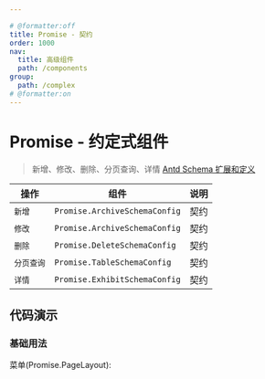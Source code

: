 ```yaml
---

# @formatter:off
title: Promise - 契约
order: 1000
nav:
  title: 高级组件
  path: /components
group:
  path: /complex
# @formatter:on
---
```


# Promise - 约定式组件

> 新增、修改、删除、分页查询、详情
> [Antd Schema 扩展和定义](https://procomponents.ant.design/components/schema)

| 操作       | 组件                          | 说明 |
| ---------- | ----------------------------- | ---- |
| `新增`     | `Promise.ArchiveSchemaConfig` | 契约 |
| `修改`     | `Promise.ArchiveSchemaConfig` | 契约 |
| `删除`     | `Promise.DeleteSchemaConfig`  | 契约 |
| `分页查询` | `Promise.TableSchemaConfig`   | 契约 |
| `详情`     | `Promise.ExhibitSchemaConfig` | 契约 |

## 代码演示

### 基础用法

菜单(Promise.PageLayout):

<code src="./demos/page-layout.tsx"  background="#f0f2f5" transform="true" iframe />

